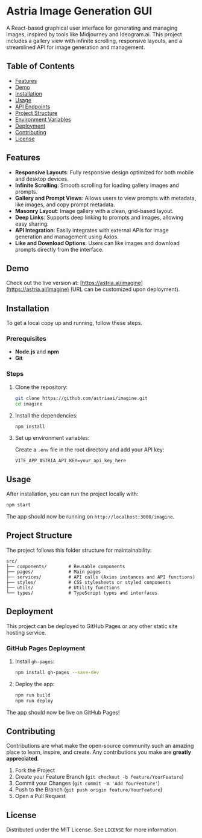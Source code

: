 # Astria Image Generation GUI

A React-based graphical user interface for generating and managing images, inspired by tools like Midjourney and Ideogram.ai. This project includes a gallery view with infinite scrolling, responsive layouts, and a streamlined API for image generation and management.

## Table of Contents

- [Features](#features)
- [Demo](#demo)
- [Installation](#installation)
- [Usage](#usage)
- [API Endpoints](#api-endpoints)
- [Project Structure](#project-structure)
- [Environment Variables](#environment-variables)
- [Deployment](#deployment)
- [Contributing](#contributing)
- [License](#license)

## Features

- **Responsive Layouts**: Fully responsive design optimized for both mobile and desktop devices.
- **Infinite Scrolling**: Smooth scrolling for loading gallery images and prompts.
- **Gallery and Prompt Views**: Allows users to view prompts with metadata, like images, and copy prompt metadata.
- **Masonry Layout**: Image gallery with a clean, grid-based layout.
- **Deep Links**: Supports deep linking to prompts and images, allowing easy sharing.
- **API Integration**: Easily integrates with external APIs for image generation and management using Axios.
- **Like and Download Options**: Users can like images and download prompts directly from the interface.

## Demo

Check out the live version at: [https://astria.ai/imagine](https://astria.ai/imagine) (URL can be customized upon deployment).

## Installation

To get a local copy up and running, follow these steps.

### Prerequisites

- **Node.js** and **npm**
- **Git**

### Steps

1. Clone the repository:

    ```bash
    git clone https://github.com/astriaai/imagine.git
    cd imagine
    ```

2. Install the dependencies:

    ```bash
    npm install
    ```

3. Set up environment variables:

   Create a `.env` file in the root directory and add your API key:
   
   ```plaintext
   VITE_APP_ASTRIA_API_KEY=your_api_key_here
   ```

## Usage

After installation, you can run the project locally with:

```bash
npm start
```

The app should now be running on `http://localhost:3000/imagine`.

## Project Structure

The project follows this folder structure for maintainability:

```plaintext
src/
├── components/        # Reusable components 
├── pages/             # Main pages
├── services/          # API calls (Axios instances and API functions)
├── styles/            # CSS stylesheets or styled components
├── utils/             # Utility functions
└── types/             # TypeScript types and interfaces
```

## Deployment

This project can be deployed to GitHub Pages or any other static site hosting service.

### GitHub Pages Deployment

1. Install `gh-pages`:
   
   ```bash
   npm install gh-pages --save-dev
   ```

2. Deploy the app:

   ```bash
   npm run build
   npm run deploy
   ```

The app should now be live on GitHub Pages!

## Contributing

Contributions are what make the open-source community such an amazing place to learn, inspire, and create. Any contributions you make are **greatly appreciated**.

1. Fork the Project
2. Create your Feature Branch (`git checkout -b feature/YourFeature`)
3. Commit your Changes (`git commit -m 'Add YourFeature'`)
4. Push to the Branch (`git push origin feature/YourFeature`)
5. Open a Pull Request

## License

Distributed under the MIT License. See `LICENSE` for more information.